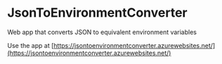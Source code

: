 # JsonToEnvironmentConverter

Web app that converts JSON to equivalent environment variables

Use the app at [https://jsontoenvironmentconverter.azurewebsites.net/](https://jsontoenvironmentconverter.azurewebsites.net/)